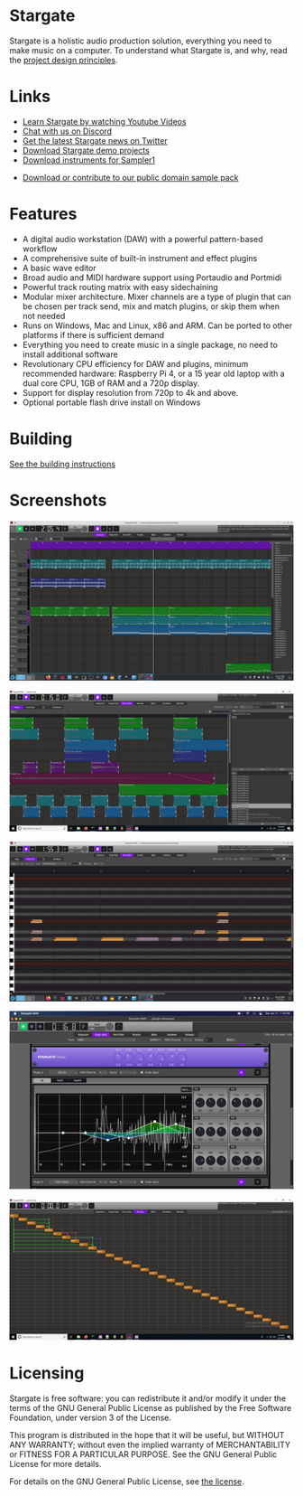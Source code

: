 # Stargate
Stargate is a holistic audio production solution, everything you need to make
music on a computer.  To understand what Stargate is, and why, read the
[project design principles](docs/project_design_principles.md).

# Links
- [Learn Stargate by watching Youtube Videos](
  https://www.youtube.com/channel/UC0xYkPBN3cqMMaTQxc38Rfw)
- [Chat with us on Discord](https://discord.gg/7mP5psUN7D)
- [Get the latest Stargate news on Twitter](https://twitter.com/stargatedaw)
- [Download Stargate demo projects](
    https://github.com/stargateaudio/stargate-v1-demo-projects)
- [Download instruments for Sampler1](https://github.com/sfzinstruments)
+ [Download or contribute to our public domain sample pack](
    https://github.com/stargateaudio/stargate-sample-pack)

# Features
- A digital audio workstation (DAW) with a powerful pattern-based workflow
- A comprehensive suite of built-in instrument and effect plugins
- A basic wave editor
- Broad audio and MIDI hardware support using Portaudio and Portmidi
- Powerful track routing matrix with easy sidechaining
- Modular mixer architecture.  Mixer channels are a type of plugin that can
  be chosen per track send, mix and match plugins, or skip them when not needed
- Runs on Windows, Mac and Linux, x86 and ARM.  Can be ported to other
  platforms if there is sufficient demand
- Everything you need to create music in a single package, no need to install
  additional software
- Revolutionary CPU efficiency for DAW and plugins, minimum recommended
  hardware: Raspberry Pi 4, or a 15 year old laptop with a
  dual core CPU, 1GB of RAM and a 720p display.
- Support for display resolution from 720p to 4k and above.
- Optional portable flash drive install on Windows

# Building
[See the building instructions](docs/building.md "Building")

# Screenshots
![Sequencer](assets/sequencer.png?raw=true "Sequencer")

![Audio Item](assets/audio_item.png?raw=true "Audio Item")

![Note Item](assets/note_item.png?raw=true "Note Item")

![Plugins](assets/plugins.png?raw=true "Plugins")

![Routing](assets/routing.png?raw=true "Routing")

# Licensing

Stargate is free software: you can redistribute it and/or modify
it under the terms of the GNU General Public License as published by
the Free Software Foundation, under version 3 of the License.

This program is distributed in the hope that it will be useful,
but WITHOUT ANY WARRANTY; without even the implied warranty of
MERCHANTABILITY or FITNESS FOR A PARTICULAR PURPOSE.  See the
GNU General Public License for more details.

For details on the GNU General Public License, see [the license](LICENSE).

